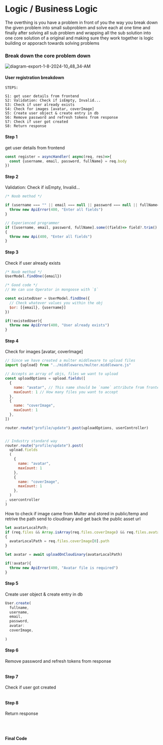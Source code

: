# Logic / Business Logic

The overthing is you have a problem in front of you the way you break down the given problem into small subproblem and solve each at one time and finally after solving all sub problem and wrapping all the sub solution into one core solution of a original and making sure they work together is logic building or apporach towards solving problems

### Break down the core problem down

![diagram-export-1-8-2024-10_48_34-AM](https://github.com/mohdfaizan5/production_ready_backends/assets/79694828/5c0ab306-70ee-40d6-86a6-6791990d453b)


#### User registration breakdown
```
STEPS:

S1: get user details from frontend
S2: Validation: Check if isEmpty, Invalid...
S3: Check if user already exists
S4: Check for images [avatar, coverImage]
S5: Create user object & create entry in db
S6: Remove password and refresh tokens from response
S7: Check if user got created
S8: Return response
```

#### Step 1
get user details from frontend
```js
const register = asyncHandler( async(req, res)=>{
  const {username, email, password, fullName} = req.body
})
```

#### Step 2
Validation: Check if isEmpty, Invalid...
```js
/* Noob method */

if (username === "" || email === null || password === null || fullName=== null){
  throw new ApiError(400, "Enter all fields")
}

// Experienced programmer
if ([username, email, password, fullName].some((field)=> field?.trim() == "")
{
  throw new Api(400, "Enter all fields")
}


```

#### Step 3
Check if user already exists
```js
/* Noob method */
UserModel.findOne({email})

/* Good code */
// We can use Operator in mongoose with `$`

const existedUser = UserModel.findOne({
  // Check whatever values you within the obj
  $or: [{email}, {username}]
})

if(!existedUser){
  throw new ApiError(400, "User already exists")
}
```

#### Step 4
 Check for images [avatar, coverImage]
```js
// Since we have created a multer middleware to upload files
import {upload} from "../middlewares/multer.middleware.js"

// Accepts an array of objs, files we want to upload
const uploadOptions = upload.fields([
  {
    name: "avatar", // This name should be `name` attribute from frontend html element
    maxCount: 1 // How many files you want to accept
  },
  {
    name: "coverImage",
    maxCount: 1
  },
])

router.route("profile/update").post(uploadOptions, userController)


// Industry standard way
router.route("profile/update").post(
  upload.fields
  (  
    {
      name: "avatar",
      maxCount: 1
    },
    {
      name: "coverImage",
      maxCount: 1
    },
  )
, usercontroller
)
```

How to check if image came from Multer and stored in public/temp and retrive the path send to cloudinary and get back the public asset url
```js
let avatarLocalPath;
if (req.files && Array.isArray(req.files.coverImage) && req.files.avatar.length > 0)
{
  avatarLocalPath = req.files.coverImage[0].path
}

let avatar = await uploadOnCloudinary(avatarLocalPath)

if(!avatar){
  throw new ApiError(400, "Avatar file is required")
}
```



#### Step 5
Create user object & create entry in db
```js
User.create(
  fullname,
  username,
  email,
  password,
  avatar: 
  coverImage,
  
)
```

#### Step 6
 Remove password and refresh tokens from response
```js

```

#### Step 7
 Check if user got created
```js

```

#### Step 8
 Return response
```js

```


&nbsp;

#### Final Code
```js

```

